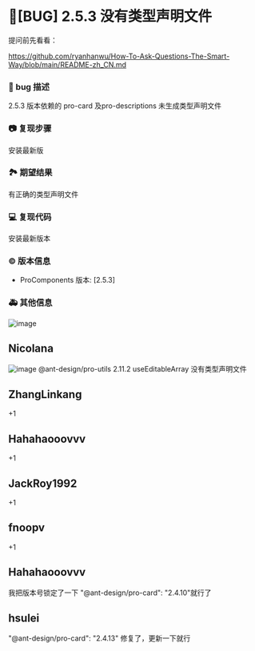 # 🐛[BUG] 2.5.3 没有类型声明文件

提问前先看看：

https://github.com/ryanhanwu/How-To-Ask-Questions-The-Smart-Way/blob/main/README-zh_CN.md

### 🐛 bug 描述

2.5.3 版本依赖的 pro-card 及pro-descriptions 未生成类型声明文件

<!--
详细地描述 bug，让大家都能理解
-->

### 📷 复现步骤

安装最新版

<!--
清晰描述复现步骤，让别人也能看到问题，如果可能，尽量提供可执行代码，
如：https://codesandbox.io/ 在此处创建一个 codesandbox，方便我们更快的排查和复现问题
-->

### 🏞 期望结果

有正确的类型声明文件

<!--
描述你原本期望看到的结果
-->

### 💻 复现代码

安装最新版本

<!--
提供可复现的代码，仓库，或线上示例
-->

### © 版本信息

- ProComponents 版本: [2.5.3]

### 🚑 其他信息

![image](https://github.com/ant-design/pro-components/assets/32082464/2577e1b1-c130-4a86-9a7c-fec5e779d685)

<!--
如截图等其他信息可以贴在这里
-->

## Nicolana

![image](https://github.com/ant-design/pro-components/assets/20972473/2f4ea493-27a3-4add-ad89-21a662002403)
@ant-design/pro-utils 2.11.2 useEditableArray 没有类型声明文件

## ZhangLinkang

+1

## Hahahaooovvv

+1

## JackRoy1992

+1

## fnoopv

+1

## Hahahaooovvv

我把版本号锁定了一下 "@ant-design/pro-card": "2.4.10"就行了

## hsulei

"@ant-design/pro-card": "2.4.13" 修复了，更新一下就行
